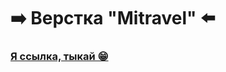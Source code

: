 # ➡️ Верстка "Mitravel" ⬅️
###              [Я ссылка, тыкай 😁](https://1skydream1.github.io/Mitravel_m/)
